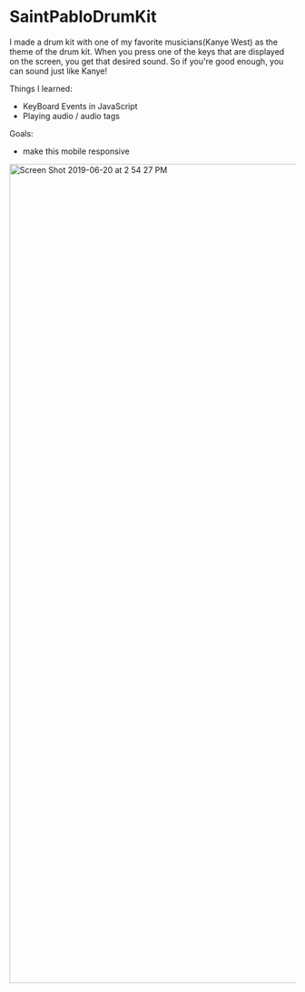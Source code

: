 # SaintPabloDrumKit

I made a drum kit with one of my favorite musicians(Kanye West) as the theme of the drum kit.
When you press one of the keys that are displayed on the screen, you get that desired sound.
So if you're good enough, you can sound just like Kanye!

Things I learned:

- KeyBoard Events in JavaScript 
- Playing audio / audio tags 

Goals: 
- make this mobile responsive 


<img width="1440" alt="Screen Shot 2019-06-20 at 2 54 27 PM" src="https://user-images.githubusercontent.com/29503790/59874123-88f43400-936b-11e9-9bb6-376ceb270b85.png">
